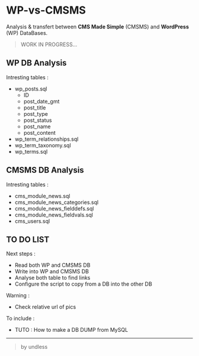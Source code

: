# WP-vs-CMSMS

Analysis & transfert between **CMS Made Simple** (CMSMS) and **WordPress** (WP) DataBases.

> WORK IN PROGRESS...

## WP DB Analysis

Intresting tables :

- wp_posts.sql
	- ID
	- post_date_gmt
	- post_title
	- post_type
	- post_status
	- post_name
	- post_content
- wp_term_relationships.sql
- wp_term_taxonomy.sql
- wp_terms.sql

## CMSMS DB Analysis

Intresting tables :

- cms_module_news.sql
- cms_module_news_categories.sql
- cms_module_news_fielddefs.sql
- cms_module_news_fieldvals.sql
- cms_users.sql

## TO DO LIST

Next steps :
- Read both WP and CMSMS DB
- Write into WP and CMSMS DB
- Analyse both table to find links
- Configure the script to copy from a DB into the other DB 

Warning :
- Check relative url of pics

To include :
- TUTO : How to make a DB DUMP from MySQL

---

> by undless
